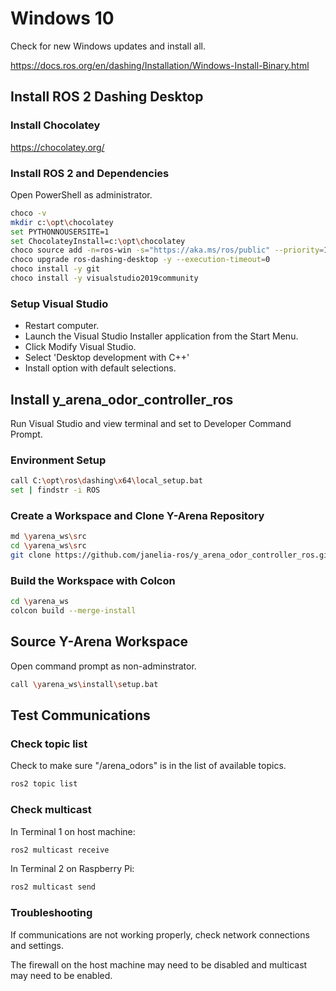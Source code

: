 # Windows 10

Check for new Windows updates and install all.

<https://docs.ros.org/en/dashing/Installation/Windows-Install-Binary.html>

## Install ROS 2 Dashing Desktop

### Install Chocolatey

<https://chocolatey.org/>

### Install ROS 2 and Dependencies

Open PowerShell as administrator.

```sh
choco -v
mkdir c:\opt\chocolatey
set PYTHONNOUSERSITE=1
set ChocolateyInstall=c:\opt\chocolatey
choco source add -n=ros-win -s="https://aka.ms/ros/public" --priority=1
choco upgrade ros-dashing-desktop -y --execution-timeout=0
choco install -y git
choco install -y visualstudio2019community
```

### Setup Visual Studio

- Restart computer.
- Launch the Visual Studio Installer application from the Start Menu.
- Click Modify Visual Studio.
- Select 'Desktop development with C++'
- Install option with default selections.

## Install y_arena_odor_controller_ros

Run Visual Studio and view terminal and set to Developer Command Prompt.

### Environment Setup

```sh
call C:\opt\ros\dashing\x64\local_setup.bat
set | findstr -i ROS
```

### Create a Workspace and Clone Y-Arena Repository

```sh
md \yarena_ws\src
cd \yarena_ws\src
git clone https://github.com/janelia-ros/y_arena_odor_controller_ros.git
```

### Build the Workspace with Colcon

```sh
cd \yarena_ws
colcon build --merge-install
```

## Source Y-Arena Workspace

Open command prompt as non-adminstrator.

```sh
call \yarena_ws\install\setup.bat
```

## Test Communications

### Check topic list

Check to make sure "/arena_odors" is in the list of available topics.

```sh
ros2 topic list
```

### Check multicast

In Terminal 1 on host machine:

```sh
ros2 multicast receive
```

In Terminal 2 on Raspberry Pi:

```sh
ros2 multicast send
```

### Troubleshooting

If communications are not working properly, check network connections and settings.

The firewall on the host machine may need to be disabled and multicast may need to be enabled.

